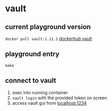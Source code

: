# vault

## current playground version
`docker pull vault:1.11.1`
[dockerhub vault](https://hub.docker.com/_/vault)

## playground entry
`make`

## connect to vault
1. exec into running container
2. `vault login` with the provided token on screen
3. access vault gui from [localhost:1234](http://localhost:1234)
